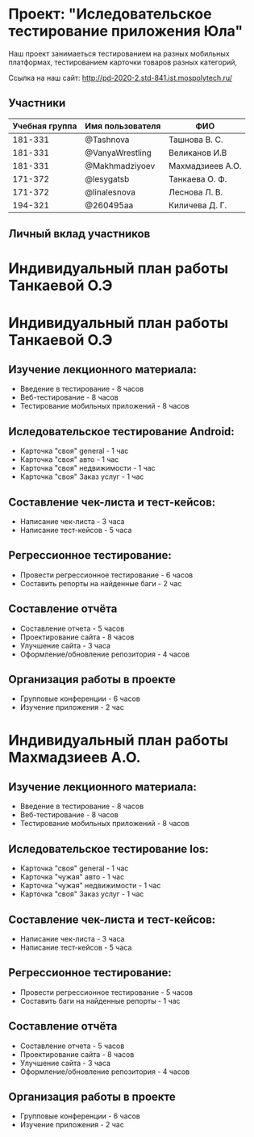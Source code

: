 # Проект: "Иследовательское тестирование приложения Юла"

Наш проект занимаеться тестированием на разных мобильных платформах, тестированием карточки товаров разных категорий, 

Ссылка на наш сайт: http://pd-2020-2.std-841.ist.mospolytech.ru/

## Участники

| Учебная группа | Имя пользователя | ФИО                      |
|----------------|------------------|--------------------------|
| 181-331        | @Tashnova        | Ташнова В. С.            | 
| 181-331        | @VanyaWrestling  | Великанов И.В            |
| 181-331        | @Makhmadziyoev   | Махмадзиеев А.О.         |
| 171-372        | @lesygatsb       | Танкаева О. Ф.           |
| 171-372        | @linalesnova     | Леснова Л. В.            |
| 194-321        | @260495aa        | Киличева  Д. Г.          |

## Личный вклад участников

# Индивидуальный план работы Танкаевой О.Э
# Индивидуальный план работы Танкаевой О.Э
## Изучение лекционного материала:
* Введение в тестирование - 8 часов
* Веб-тестирование - 8 часов
* Тестирование мобильных приложений - 8 часов
## Иследовательское тестирование Android:
* Карточка "своя" general - 1 час
* Карточка "своя" авто - 1 час
* Карточка "своя" недвижимости - 1 час
* Карточка "своя" 3аказ услуг - 1 час
## Составление чек-листа и тест-кейсов:
* Написание чек-листа - 3 часа
* Написание тест-кейсов - 5 часа
## Регрессионное тестирование:
* Провести регрессионное тестирование - 6 часов
* Составить репорты на найденные баги - 2 час
## Составление отчёта
* Составление отчета - 5 часов
* Проектирование сайта - 8 часов
* Улучшение сайта - 3 часа
* Оформление/обновление репозитория - 4 часов
## Организация работы в проекте
* Групповые конференции - 6 часов
* Изучение приложения - 2 час

# Индивидуальный план работы Махмадзиеев А.О.
## Изучение лекционного материала:
* Введение в тестирование - 8 часов
* Веб-тестирование - 8 часов
* Тестирование мобильных приложений - 8 часов
## Иследовательское тестирование Ios:
* Карточка "своя" general - 1 час
* Карточка "чужая" авто - 1 час
* Карточка "чужая" недвижимости - 1 час
* Карточка "своя" 3аказ услуг - 1 час
## Составление чек-листа и тест-кейсов:
* Написание чек-листа - 3 часа
* Написание тест-кейсов - 5 часа
## Регрессионное тестирование:
* Провести регрессионное тестирование - 5 часов
* Составить баги на найденные репорты - 1 час
## Составление отчёта
* Составление отчета - 5 часов
* Проектирование сайта - 8 часов
* Улучшение сайта - 3 часа
* Оформление/обновление репозитория - 4 часов
## Организация работы в проекте
* Групповые конференции - 6 часов
* Изучение приложения - 2 час

